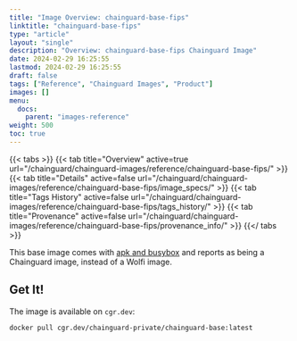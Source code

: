 ```yaml
---
title: "Image Overview: chainguard-base-fips"
linktitle: "chainguard-base-fips"
type: "article"
layout: "single"
description: "Overview: chainguard-base-fips Chainguard Image"
date: 2024-02-29 16:25:55
lastmod: 2024-02-29 16:25:55
draft: false
tags: ["Reference", "Chainguard Images", "Product"]
images: []
menu: 
  docs: 
    parent: "images-reference"
weight: 500
toc: true
---
```


{{< tabs >}}
{{< tab title="Overview" active=true url="/chainguard/chainguard-images/reference/chainguard-base-fips/" >}}
{{< tab title="Details" active=false url="/chainguard/chainguard-images/reference/chainguard-base-fips/image_specs/" >}}
{{< tab title="Tags History" active=false url="/chainguard/chainguard-images/reference/chainguard-base-fips/tags_history/" >}}
{{< tab title="Provenance" active=false url="/chainguard/chainguard-images/reference/chainguard-base-fips/provenance_info/" >}}
{{</ tabs >}}



This base image comes with [apk and busybox](https://github.com/wolfi-dev/os/blob/main/wolfi-base.yaml) and reports as being a Chainguard image, instead of a Wolfi image.

## Get It!

The image is available on `cgr.dev`:

```
docker pull cgr.dev/chainguard-private/chainguard-base:latest
```

